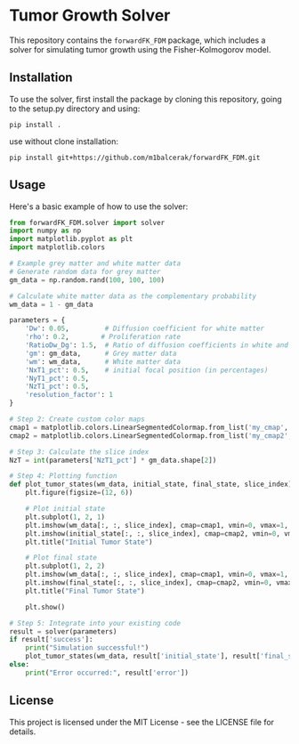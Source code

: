 
# Tumor Growth Solver

This repository contains the `forwardFK_FDM` package, which includes a solver for simulating tumor growth using the Fisher-Kolmogorov model.

## Installation

To use the solver, first install the package by cloning this repository, going to the setup.py directory and using:
```
pip install .
```

use without clone installation:
```
pip install git+https://github.com/m1balcerak/forwardFK_FDM.git
```

## Usage

Here's a basic example of how to use the solver:

```python
from forwardFK_FDM.solver import solver
import numpy as np
import matplotlib.pyplot as plt
import matplotlib.colors

# Example grey matter and white matter data
# Generate random data for grey matter
gm_data = np.random.rand(100, 100, 100)

# Calculate white matter data as the complementary probability
wm_data = 1 - gm_data

parameters = {
    'Dw': 0.05,         # Diffusion coefficient for white matter
    'rho': 0.2,        # Proliferation rate
    'RatioDw_Dg': 1.5,  # Ratio of diffusion coefficients in white and grey matter
    'gm': gm_data,      # Grey matter data
    'wm': wm_data,      # White matter data
    'NxT1_pct': 0.5,    # initial focal position (in percentages)
    'NyT1_pct': 0.5,
    'NzT1_pct': 0.5,
    'resolution_factor': 1
}

# Step 2: Create custom color maps
cmap1 = matplotlib.colors.LinearSegmentedColormap.from_list('my_cmap', ['black', 'white'], 256)
cmap2 = matplotlib.colors.LinearSegmentedColormap.from_list('my_cmap2', ['black', 'green', 'yellow', 'red'], 256)

# Step 3: Calculate the slice index
NzT = int(parameters['NzT1_pct'] * gm_data.shape[2])

# Step 4: Plotting function
def plot_tumor_states(wm_data, initial_state, final_state, slice_index):
    plt.figure(figsize=(12, 6))

    # Plot initial state
    plt.subplot(1, 2, 1)
    plt.imshow(wm_data[:, :, slice_index], cmap=cmap1, vmin=0, vmax=1, alpha=1)
    plt.imshow(initial_state[:, :, slice_index], cmap=cmap2, vmin=0, vmax=1, alpha=0.65)
    plt.title("Initial Tumor State")

    # Plot final state
    plt.subplot(1, 2, 2)
    plt.imshow(wm_data[:, :, slice_index], cmap=cmap1, vmin=0, vmax=1, alpha=1)
    plt.imshow(final_state[:, :, slice_index], cmap=cmap2, vmin=0, vmax=1, alpha=0.65)
    plt.title("Final Tumor State")

    plt.show()

# Step 5: Integrate into your existing code
result = solver(parameters)
if result['success']:
    print("Simulation successful!")
    plot_tumor_states(wm_data, result['initial_state'], result['final_state'], NzT)
else:
    print("Error occurred:", result['error'])
```

## License

This project is licensed under the MIT License - see the LICENSE file for details.
